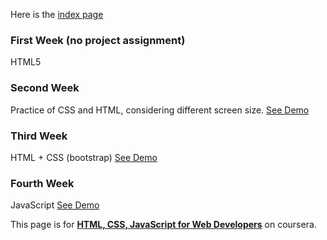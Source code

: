 Here is the [index page](https://lindapann.github.io/coursera-web/)




### First Week (no project assignment)
HTML5


### Second Week


  Practice of CSS and HTML, considering different screen size.
  [See Demo](https://lindapann.github.io/coursera-web/mod2_solution/)



### Third Week

  HTML + CSS (bootstrap)
  [See Demo](https://lindapann.github.io/coursera-web/mod3_solution/)



### Fourth Week

  JavaScript
  [See Demo](https://lindapann.github.io/coursera-web/mod4_solution/)
<br/>

This page is for [**HTML, CSS, JavaScript for Web Developers**](https://www.coursera.org/learn/html-css-javascript-for-web-developers/home/welcome) on coursera.
